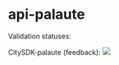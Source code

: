 # api-palaute

Validation statuses:

CitySDK-palaute (feedback): ![](http://online.swagger.io/validator?url=https://raw.githubusercontent.com/6aika/api-palaute/master/CitySDK-palaute.yaml)
